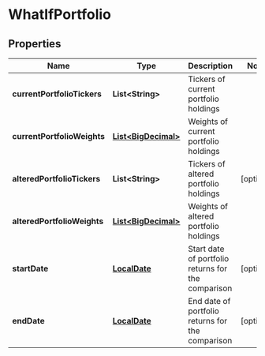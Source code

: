 
# WhatIfPortfolio

## Properties
Name | Type | Description | Notes
------------ | ------------- | ------------- | -------------
**currentPortfolioTickers** | **List&lt;String&gt;** | Tickers of current portfolio holdings | 
**currentPortfolioWeights** | [**List&lt;BigDecimal&gt;**](BigDecimal.md) | Weights of current portfolio holdings | 
**alteredPortfolioTickers** | **List&lt;String&gt;** | Tickers of altered portfolio holdings |  [optional]
**alteredPortfolioWeights** | [**List&lt;BigDecimal&gt;**](BigDecimal.md) | Weights of altered portfolio holdings | 
**startDate** | [**LocalDate**](LocalDate.md) | Start date of portfolio returns for the comparison |  [optional]
**endDate** | [**LocalDate**](LocalDate.md) | End date of portfolio returns for the comparison |  [optional]



